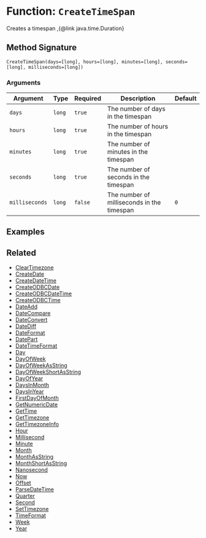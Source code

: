 [comment]: # (Note: This documentation is generated dynamically in the build process.  To modify the contents, change the javadoc on the _invoke method of the BIF class)

# Function: `CreateTimeSpan`

Creates a timespan ,{@link java.time.Duration}

## Method Signature

```
CreateTimeSpan(days=[long], hours=[long], minutes=[long], seconds=[long], milliseconds=[long])
```

### Arguments


| Argument | Type | Required | Description | Default |
|----------|------|----------|-------------|---------|
| `days` | `long` | `true` | The number of days in the timespan |  |
| `hours` | `long` | `true` | The number of hours in the timespan |  |
| `minutes` | `long` | `true` | The number of minutes in the timespan |  |
| `seconds` | `long` | `true` | The number of seconds in the timespan |  |
| `milliseconds` | `long` | `false` | The number of milliseconds in the timespan | `0` |

## Examples



## Related

  * [ClearTimezone](./ClearTimezone.md)
  * [CreateDate](./CreateDate.md)
  * [CreateDateTime](./CreateDateTime.md)
  * [CreateODBCDate](./CreateODBCDate.md)
  * [CreateODBCDateTime](./CreateODBCDateTime.md)
  * [CreateODBCTime](./CreateODBCTime.md)
  * [DateAdd](./DateAdd.md)
  * [DateCompare](./DateCompare.md)
  * [DateConvert](./DateConvert.md)
  * [DateDiff](./DateDiff.md)
  * [DateFormat](./DateFormat.md)
  * [DatePart](./DatePart.md)
  * [DateTimeFormat](./DateTimeFormat.md)
  * [Day](./Day.md)
  * [DayOfWeek](./DayOfWeek.md)
  * [DayOfWeekAsString](./DayOfWeekAsString.md)
  * [DayOfWeekShortAsString](./DayOfWeekShortAsString.md)
  * [DayOfYear](./DayOfYear.md)
  * [DaysInMonth](./DaysInMonth.md)
  * [DaysInYear](./DaysInYear.md)
  * [FirstDayOfMonth](./FirstDayOfMonth.md)
  * [GetNumericDate](./GetNumericDate.md)
  * [GetTime](./GetTime.md)
  * [GetTimezone](./GetTimezone.md)
  * [GetTimezoneInfo](./GetTimezoneInfo.md)
  * [Hour](./Hour.md)
  * [Millisecond](./Millisecond.md)
  * [Minute](./Minute.md)
  * [Month](./Month.md)
  * [MonthAsString](./MonthAsString.md)
  * [MonthShortAsString](./MonthShortAsString.md)
  * [Nanosecond](./Nanosecond.md)
  * [Now](./Now.md)
  * [Offset](./Offset.md)
  * [ParseDateTime](./ParseDateTime.md)
  * [Quarter](./Quarter.md)
  * [Second](./Second.md)
  * [SetTimezone](./SetTimezone.md)
  * [TimeFormat](./TimeFormat.md)
  * [Week](./Week.md)
  * [Year](./Year.md)
